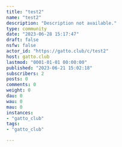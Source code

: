 ```yaml
---
title: "test2" 
name: "test2"
description: "Description not available."
type: community
date: "2023-06-28 15:17:47"
draft: false
nsfw: false
actor_id: "https://gatto.club/c/test2"
host: gatto.club
lastmod: "0001-01-01 00:00:00"
published: "2023-06-21 15:02:18"
subscribers: 2
posts: 0
comments: 0
weight: 0
dau: 0
wau: 0
mau: 0
instances:
- "gatto_club"
tags: 
- "gatto_club"

---
```

